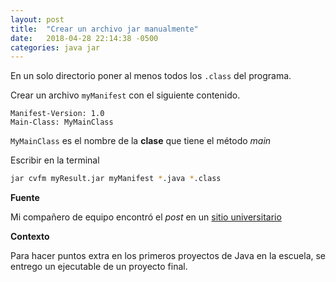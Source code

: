 ```yaml
---
layout: post
title:  "Crear un archivo jar manualmente"
date:   2018-04-28 22:14:38 -0500
categories: java jar
---
```


En un solo directorio poner al menos todos los `.class` del programa.

Crear un archivo `myManifest` con el siguiente contenido.

```
Manifest-Version: 1.0 
Main-Class: MyMainClass
```

`MyMainClass` es el nombre de la **clase** que tiene el método *main*

Escribir en la terminal

```bash
jar cvfm myResult.jar myManifest *.java *.class
```

**Fuente**

Mi compañero de equipo encontró el *post* en un
[sitio universitario](http://www.cis.upenn.edu/~matuszek/cit597-2002/Pages/executable-jar-files.html)

**Contexto**

Para hacer puntos extra en los primeros proyectos de Java en la escuela, se entrego un ejecutable de un proyecto final.
